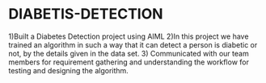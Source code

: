 # DIABETIS-DETECTION
1)Built a Diabetes Detection project using AIML 2)In this project we have trained an algorithm in such a way that it can detect a person is diabetic or not, by the details given in the data set. 3) Communicated with our team members for requirement gathering and understanding the workflow for testing and designing the algorithm.
